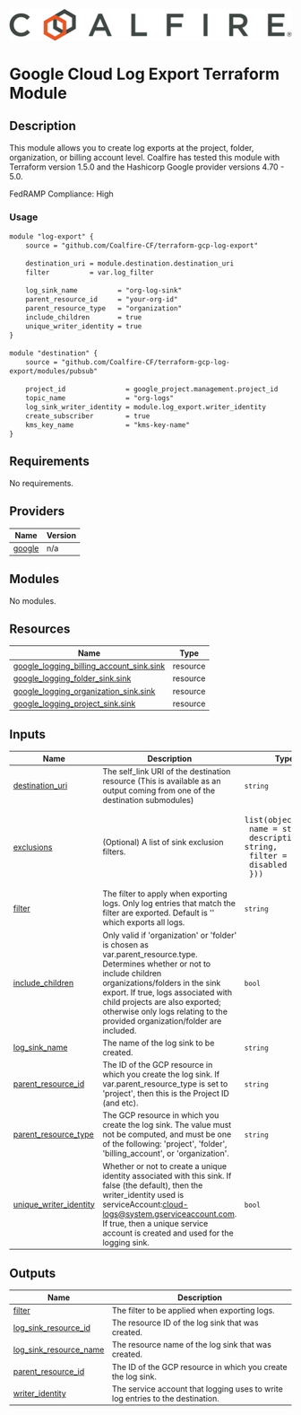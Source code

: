 ![Coalfire](coalfire_logo.png)

# Google Cloud Log Export Terraform Module

## Description
This module allows you to create log exports at the project, folder, organization, or billing account level. Coalfire has tested this module with Terraform version 1.5.0 and the Hashicorp Google provider versions 4.70 - 5.0.

FedRAMP Compliance: High

### Usage
```
module "log-export" {
    source = "github.com/Coalfire-CF/terraform-gcp-log-export"

    destination_uri = module.destination.destination_uri
    filter          = var.log_filter

    log_sink_name          = "org-log-sink"
    parent_resource_id     = "your-org-id"
    parent_resource_type   = "organization"
    include_children       = true
    unique_writer_identity = true
}

module "destination" {
    source = "github.com/Coalfire-CF/terraform-gcp-log-export/modules/pubsub"

    project_id               = google_project.management.project_id
    topic_name               = "org-logs"
    log_sink_writer_identity = module.log_export.writer_identity
    create_subscriber        = true
    kms_key_name             = "kms-key-name"
}
```
<!-- BEGIN_TF_DOCS -->
## Requirements

No requirements.

## Providers

| Name | Version |
|------|---------|
| <a name="provider_google"></a> [google](#provider\_google) | n/a |

## Modules

No modules.

## Resources

| Name | Type |
|------|------|
| [google_logging_billing_account_sink.sink](https://registry.terraform.io/providers/hashicorp/google/latest/docs/resources/logging_billing_account_sink) | resource |
| [google_logging_folder_sink.sink](https://registry.terraform.io/providers/hashicorp/google/latest/docs/resources/logging_folder_sink) | resource |
| [google_logging_organization_sink.sink](https://registry.terraform.io/providers/hashicorp/google/latest/docs/resources/logging_organization_sink) | resource |
| [google_logging_project_sink.sink](https://registry.terraform.io/providers/hashicorp/google/latest/docs/resources/logging_project_sink) | resource |

## Inputs

| Name | Description | Type | Default | Required |
|------|-------------|------|---------|:--------:|
| <a name="input_destination_uri"></a> [destination\_uri](#input\_destination\_uri) | The self\_link URI of the destination resource (This is available as an output coming from one of the destination submodules) | `string` | n/a | yes |
| <a name="input_exclusions"></a> [exclusions](#input\_exclusions) | (Optional) A list of sink exclusion filters. | <pre>list(object({<br/>    name        = string,<br/>    description = string,<br/>    filter      = string,<br/>    disabled    = bool<br/>  }))</pre> | `[]` | no |
| <a name="input_filter"></a> [filter](#input\_filter) | The filter to apply when exporting logs. Only log entries that match the filter are exported. Default is '' which exports all logs. | `string` | `""` | no |
| <a name="input_include_children"></a> [include\_children](#input\_include\_children) | Only valid if 'organization' or 'folder' is chosen as var.parent\_resource.type. Determines whether or not to include children organizations/folders in the sink export. If true, logs associated with child projects are also exported; otherwise only logs relating to the provided organization/folder are included. | `bool` | `false` | no |
| <a name="input_log_sink_name"></a> [log\_sink\_name](#input\_log\_sink\_name) | The name of the log sink to be created. | `string` | n/a | yes |
| <a name="input_parent_resource_id"></a> [parent\_resource\_id](#input\_parent\_resource\_id) | The ID of the GCP resource in which you create the log sink. If var.parent\_resource\_type is set to 'project', then this is the Project ID (and etc). | `string` | n/a | yes |
| <a name="input_parent_resource_type"></a> [parent\_resource\_type](#input\_parent\_resource\_type) | The GCP resource in which you create the log sink. The value must not be computed, and must be one of the following: 'project', 'folder', 'billing\_account', or 'organization'. | `string` | `"project"` | no |
| <a name="input_unique_writer_identity"></a> [unique\_writer\_identity](#input\_unique\_writer\_identity) | Whether or not to create a unique identity associated with this sink. If false (the default), then the writer\_identity used is serviceAccount:cloud-logs@system.gserviceaccount.com. If true, then a unique service account is created and used for the logging sink. | `bool` | `false` | no |

## Outputs

| Name | Description |
|------|-------------|
| <a name="output_filter"></a> [filter](#output\_filter) | The filter to be applied when exporting logs. |
| <a name="output_log_sink_resource_id"></a> [log\_sink\_resource\_id](#output\_log\_sink\_resource\_id) | The resource ID of the log sink that was created. |
| <a name="output_log_sink_resource_name"></a> [log\_sink\_resource\_name](#output\_log\_sink\_resource\_name) | The resource name of the log sink that was created. |
| <a name="output_parent_resource_id"></a> [parent\_resource\_id](#output\_parent\_resource\_id) | The ID of the GCP resource in which you create the log sink. |
| <a name="output_writer_identity"></a> [writer\_identity](#output\_writer\_identity) | The service account that logging uses to write log entries to the destination. |
<!-- END_TF_DOCS -->
